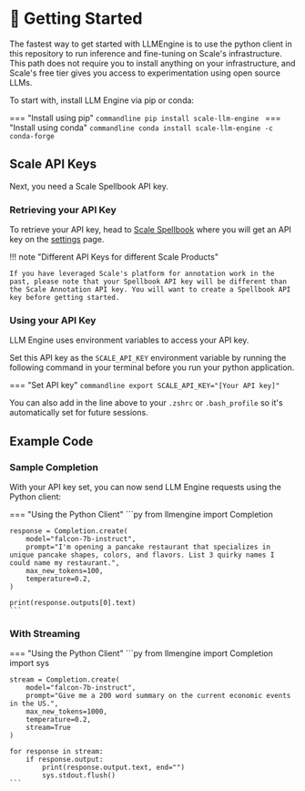 # 🚀 Getting Started

The fastest way to get started with LLMEngine is to use the python client in this repository to run inference and fine-tuning on Scale's infrastructure. This path does not require you to install anything on your infrastructure, and Scale's free tier gives you access to experimentation using open source LLMs.

To start with, install LLM Engine via pip or conda:

=== "Install using pip"
    ```commandline
    pip install scale-llm-engine
    ```
=== "Install using conda"
    ```commandline
    conda install scale-llm-engine -c conda-forge
    ```

## Scale API Keys

Next, you need a Scale Spellbook API key.

### Retrieving your API Key

To retrieve your API key, head to [Scale Spellbook](https://spellbook.scale.com) where
you will get an API key on the [settings](https://spellbook.scale.com/settings) page.

!!! note "Different API Keys for different Scale Products"

    If you have leveraged Scale's platform for annotation work in the past, please note that your Spellbook API key will be different than the Scale Annotation API key. You will want to create a Spellbook API key before getting started.

### Using your API Key

LLM Engine uses environment variables to access your API key.

Set this API key as the `SCALE_API_KEY` environment variable by running the following command in your terminal before you run your python application.

=== "Set API key"
    ```commandline
    export SCALE_API_KEY="[Your API key]"
    ```

You can also add in the line above to your `.zshrc` or `.bash_profile` so it's automatically set for future sessions.

## Example Code

### Sample Completion

With your API key set, you can now send LLM Engine requests using the Python client:

=== "Using the Python Client"
    ```py
    from llmengine import Completion

    response = Completion.create(
        model="falcon-7b-instruct",
        prompt="I'm opening a pancake restaurant that specializes in unique pancake shapes, colors, and flavors. List 3 quirky names I could name my restaurant.",
        max_new_tokens=100,
        temperature=0.2,
    )

    print(response.outputs[0].text)
    ```

### With Streaming

=== "Using the Python Client"
    ```py
    from llmengine import Completion
    import sys

    stream = Completion.create(
        model="falcon-7b-instruct",
        prompt="Give me a 200 word summary on the current economic events in the US.",
        max_new_tokens=1000,
        temperature=0.2,
        stream=True
    )

    for response in stream:
        if response.output:
            print(response.output.text, end="")
            sys.stdout.flush()
    ```
